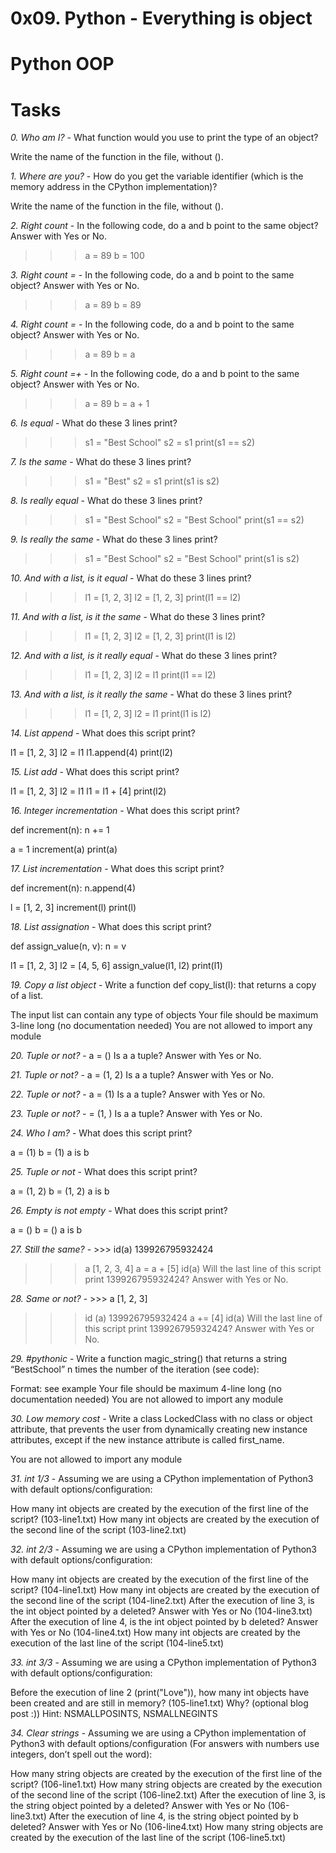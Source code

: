 # 0x09. Python - Everything is object
# Python OOP

# Tasks

*0. Who am I?* - What function would you use to print the type of an object?

Write the name of the function in the file, without ().

*1. Where are you?* - How do you get the variable identifier (which is the memory address in the CPython implementation)?

Write the name of the function in the file, without ().

*2. Right count* - In the following code, do a and b point to the same object? Answer with Yes or No.

>>> a = 89
>>> b = 100

*3. Right count =* - In the following code, do a and b point to the same object? Answer with Yes or No.

>>> a = 89
>>> b = 89

*4. Right count =* - In the following code, do a and b point to the same object? Answer with Yes or No.

>>> a = 89
>>> b = a

*5. Right count =+* - In the following code, do a and b point to the same object? Answer with Yes or No.

>>> a = 89
>>> b = a + 1

*6. Is equal* - What do these 3 lines print?

>>> s1 = "Best School"
>>> s2 = s1
>>> print(s1 == s2)

*7. Is the same* - What do these 3 lines print?

>>> s1 = "Best"
>>> s2 = s1
>>> print(s1 is s2)

*8. Is really equal* - What do these 3 lines print?

>>> s1 = "Best School"
>>> s2 = "Best School"
>>> print(s1 == s2)

*9. Is really the same* - What do these 3 lines print?

>>> s1 = "Best School"
>>> s2 = "Best School"
>>> print(s1 is s2)

*10. And with a list, is it equal* - What do these 3 lines print?

>>> l1 = [1, 2, 3]
>>> l2 = [1, 2, 3] 
>>> print(l1 == l2)

*11. And with a list, is it the same* - What do these 3 lines print?

>>> l1 = [1, 2, 3]
>>> l2 = [1, 2, 3] 
>>> print(l1 is l2)

*12. And with a list, is it really equal* - What do these 3 lines print?

>>> l1 = [1, 2, 3]
>>> l2 = l1
>>> print(l1 == l2)

*13. And with a list, is it really the same* - What do these 3 lines print?

>>> l1 = [1, 2, 3]
>>> l2 = l1
>>> print(l1 is l2)

*14. List append* - What does this script print?

l1 = [1, 2, 3]
l2 = l1
l1.append(4)
print(l2)

*15. List add* - What does this script print?

l1 = [1, 2, 3]
l2 = l1
l1 = l1 + [4]
print(l2)

*16. Integer incrementation* - What does this script print?

def increment(n):
    n += 1

a = 1
increment(a)
print(a)

*17. List incrementation* - What does this script print?

def increment(n):
    n.append(4)

l = [1, 2, 3]
increment(l)
print(l)

*18. List assignation* - What does this script print?

def assign_value(n, v):
    n = v

l1 = [1, 2, 3]
l2 = [4, 5, 6]
assign_value(l1, l2)
print(l1)

*19. Copy a list object* - Write a function def copy_list(l): that returns a copy of a list.

The input list can contain any type of objects
Your file should be maximum 3-line long (no documentation needed)
You are not allowed to import any module

*20. Tuple or not?* - a = ()
Is a a tuple? Answer with Yes or No.

*21. Tuple or not?* - a = (1, 2)
Is a a tuple? Answer with Yes or No.

*22. Tuple or not?* - a = (1)
Is a a tuple? Answer with Yes or No.

*23. Tuple or not?* -  = (1, )
Is a a tuple? Answer with Yes or No.

*24. Who I am?* - What does this script print?

a = (1)
b = (1)
a is b

*25. Tuple or not* - What does this script print?

a = (1, 2)
b = (1, 2)
a is b

*26. Empty is not empty* - What does this script print?

a = ()
b = ()
a is b

*27. Still the same?* - >>> id(a)
139926795932424
>>> a
[1, 2, 3, 4]
>>> a = a + [5]
>>> id(a)
Will the last line of this script print 139926795932424? Answer with Yes or No.

*28. Same or not?* - >>> a
[1, 2, 3]
>>> id (a)
139926795932424
>>> a += [4]
>>> id(a)
Will the last line of this script print 139926795932424? Answer with Yes or No.

*29. #pythonic* - Write a function magic_string() that returns a string “BestSchool” n times the number of the iteration (see code):

Format: see example
Your file should be maximum 4-line long (no documentation needed)
You are not allowed to import any module

*30. Low memory cost* - Write a class LockedClass with no class or object attribute, that prevents the user from dynamically creating new instance attributes, except if the new instance attribute is called first_name.

You are not allowed to import any module

*31. int 1/3* - Assuming we are using a CPython implementation of Python3 with default options/configuration:

How many int objects are created by the execution of the first line of the script? (103-line1.txt)
How many int objects are created by the execution of the second line of the script (103-line2.txt)

*32. int 2/3* - Assuming we are using a CPython implementation of Python3 with default options/configuration:

How many int objects are created by the execution of the first line of the script? (104-line1.txt)
How many int objects are created by the execution of the second line of the script (104-line2.txt)
After the execution of line 3, is the int object pointed by a deleted? Answer with Yes or No (104-line3.txt)
After the execution of line 4, is the int object pointed by b deleted? Answer with Yes or No (104-line4.txt)
How many int objects are created by the execution of the last line of the script (104-line5.txt)

*33. int 3/3* - Assuming we are using a CPython implementation of Python3 with default options/configuration:

Before the execution of line 2 (print("Love")), how many int objects have been created and are still in memory? (105-line1.txt)
Why? (optional blog post :))
Hint: NSMALLPOSINTS, NSMALLNEGINTS

*34. Clear strings* - Assuming we are using a CPython implementation of Python3 with default options/configuration (For answers with numbers use integers, don’t spell out the word):

How many string objects are created by the execution of the first line of the script? (106-line1.txt)
How many string objects are created by the execution of the second line of the script (106-line2.txt)
After the execution of line 3, is the string object pointed by a deleted? Answer with Yes or No (106-line3.txt)
After the execution of line 4, is the string object pointed by b deleted? Answer with Yes or No (106-line4.txt)
How many string objects are created by the execution of the last line of the script (106-line5.txt)
